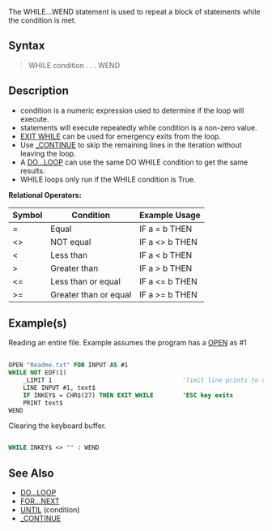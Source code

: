 The WHILE...WEND statement is used to repeat a block of statements while the condition is met.

## Syntax

> WHILE condition
> .
> .
> .
> WEND

## Description

* condition is a numeric expression used to determine if the loop will execute.
* statements will execute repeatedly while condition is a non-zero value.
* [EXIT WHILE](EXIT-WHILE) can be used for emergency exits from the loop.
* Use [_CONTINUE](_CONTINUE) to skip the remaining lines in the iteration without leaving the loop.
* A [DO...LOOP](DO...LOOP) can use the same DO WHILE condition to get the same results.
* WHILE loops only run if the WHILE condition is True.

**Relational Operators:**

| Symbol | Condition | Example Usage |
| -- | -- | -- |
| = | Equal | IF a = b THEN |
| <> | NOT equal | IF a <> b THEN |
| < | Less than | IF a < b THEN |
| > | Greater than | IF a > b THEN |
| <= | Less than or equal | IF a <= b THEN |
| >= | Greater than or equal | IF a >= b THEN |

## Example(s)

Reading an entire file. Example assumes the program has a [OPEN](OPEN) as #1

```vb
  
OPEN "Readme.txt" FOR INPUT AS #1
WHILE NOT EOF(1)
    _LIMIT 1                                    'limit line prints to one per second 
    LINE INPUT #1, text$
    IF INKEY$ = CHR$(27) THEN EXIT WHILE        'ESC key exits
    PRINT text$
WEND 

```

Clearing the keyboard buffer.

```vb

WHILE INKEY$ <> "" : WEND 

```

## See Also

* [DO...LOOP](DO...LOOP)
* [FOR...NEXT](FOR...NEXT)
* [UNTIL](UNTIL) (condition)
* [_CONTINUE](_CONTINUE)
